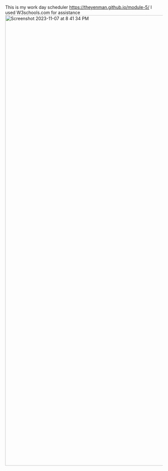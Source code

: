 This is my work day scheduler https://theyenman.github.io/module-5/ I used W3schools.com for assistance <img width="1440" alt="Screenshot 2023-11-07 at 8 41 34 PM" src="https://github.com/TheYenMan/module-5/assets/142276720/30915c9d-ad92-4ec5-b13b-9f7d0a6ec012">
